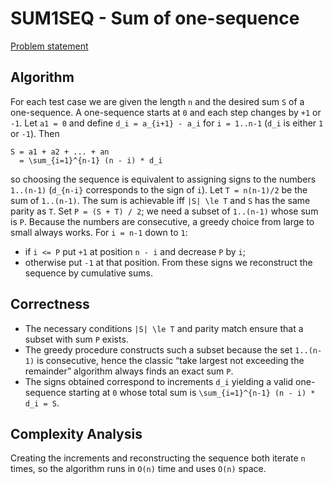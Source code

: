 # SUM1SEQ - Sum of one-sequence

[Problem statement](https://www.spoj.com/problems/SUM1SEQ/)

## Algorithm

For each test case we are given the length `n` and the desired sum `S` of a one-sequence.
A one-sequence starts at `0` and each step changes by `+1` or `-1`.
Let `a1 = 0` and define `d_i = a_{i+1} - a_i` for `i = 1..n-1` (`d_i` is either `1` or `-1`).
Then
```
S = a1 + a2 + ... + an
  = \sum_{i=1}^{n-1} (n - i) * d_i
```
so choosing the sequence is equivalent to assigning signs to the numbers `1..(n-1)`
(`d_{n-i}` corresponds to the sign of `i`).
Let `T = n(n-1)/2` be the sum of `1..(n-1)`.
The sum is achievable iff `|S| \le T` and `S` has the same parity as `T`.
Set `P = (S + T) / 2`; we need a subset of `1..(n-1)` whose sum is `P`.
Because the numbers are consecutive, a greedy choice from large to small always works.
For `i = n-1` down to `1`:
- if `i <= P` put `+1` at position `n - i` and decrease `P` by `i`;
- otherwise put `-1` at that position.
From these signs we reconstruct the sequence by cumulative sums.

## Correctness

- The necessary conditions `|S| \le T` and parity match ensure that a subset with
  sum `P` exists.
- The greedy procedure constructs such a subset because the set `1..(n-1)` is
  consecutive, hence the classic “take largest not exceeding the remainder”
  algorithm always finds an exact sum `P`.
- The signs obtained correspond to increments `d_i` yielding a valid
  one-sequence starting at `0` whose total sum is
  `\sum_{i=1}^{n-1} (n - i) * d_i = S`.

## Complexity Analysis

Creating the increments and reconstructing the sequence both iterate `n` times,
so the algorithm runs in `O(n)` time and uses `O(n)` space.
